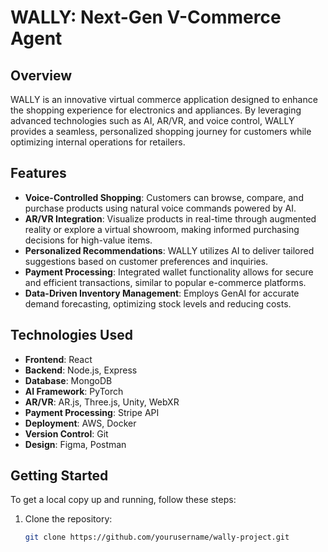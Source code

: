 # WALLY: Next-Gen V-Commerce Agent

## Overview
WALLY is an innovative virtual commerce application designed to enhance the shopping experience for electronics and appliances. By leveraging advanced technologies such as AI, AR/VR, and voice control, WALLY provides a seamless, personalized shopping journey for customers while optimizing internal operations for retailers.

## Features
- **Voice-Controlled Shopping**: Customers can browse, compare, and purchase products using natural voice commands powered by AI.
- **AR/VR Integration**: Visualize products in real-time through augmented reality or explore a virtual showroom, making informed purchasing decisions for high-value items.
- **Personalized Recommendations**: WALLY utilizes AI to deliver tailored suggestions based on customer preferences and inquiries.
- **Payment Processing**: Integrated wallet functionality allows for secure and efficient transactions, similar to popular e-commerce platforms.
- **Data-Driven Inventory Management**: Employs GenAI for accurate demand forecasting, optimizing stock levels and reducing costs.

## Technologies Used
- **Frontend**: React
- **Backend**: Node.js, Express
- **Database**: MongoDB
- **AI Framework**: PyTorch
- **AR/VR**: AR.js, Three.js, Unity, WebXR
- **Payment Processing**: Stripe API
- **Deployment**: AWS, Docker
- **Version Control**: Git
- **Design**: Figma, Postman

## Getting Started
To get a local copy up and running, follow these steps:

1. Clone the repository:
   ```bash
   git clone https://github.com/yourusername/wally-project.git
